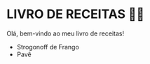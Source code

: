 # LIVRO DE RECEITAS :man_cook:

Olá, bem-vindo ao meu livro de receitas!

- Strogonoff de Frango
- Pavê